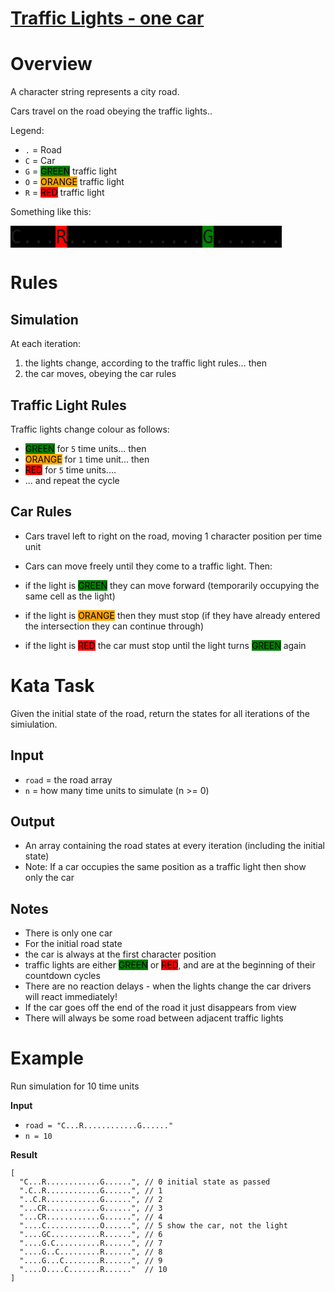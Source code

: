 # [Traffic Lights - one car](https://www.codewars.com/kata/traffic-lights-one-car "https://www.codewars.com/kata/5d0ae91acac0a50232e8a547")

# Overview

A character string represents a city road.

Cars travel on the road obeying the traffic lights..

Legend:
* `.` = Road
* `C` = Car
* `G` = <span style='color:black;background:green'>GREEN</span> traffic light
* `O` = <span style='color:black;background:orange'>ORANGE</span> traffic light
* `R` = <span style='color:black;background:red'>RED</span> traffic light

Something like this:

<span style='font-family:monospace;font-size:30px;background:black;'>
C...<span style='background:red;'>R</span>............<span style='background:green;'>G</span>......
</span><p/>

# Rules

## Simulation

At each iteration:

1. the lights change, according to the traffic light rules... then
2. the car moves, obeying the car rules


## Traffic Light Rules

Traffic lights change colour as follows:
* <span style='color:black;background:green'>GREEN</span> for `5` time units... then 
* <span style='color:black;background:orange'>ORANGE</span> for `1` time unit... then
* <span style='color:black;background:red'>RED</span> for `5` time units....
* ... and repeat the cycle

## Car Rules

* Cars travel left to right on the road, moving 1 character position per time unit


* Cars can move freely until they come to a traffic light. Then:
 * if the light is <span style='color:black;background:green'>GREEN</span> they can move forward (temporarily occupying the same cell as the light)
 * if the light is <span style='color:black;background:orange'>ORANGE</span> then they must stop (if they have already entered the intersection they can continue through)
 * if the light is <span style='color:black;background:red'>RED</span> the car must stop until the light turns <span style='color:black;background:green'>GREEN</span> again

# Kata Task

Given the initial state of the road, return the states for all iterations of the simiulation.

## Input

* `road` = the road array
* `n` = how many time units to simulate (n >= 0)

## Output

* An array containing the road states at every iteration (including the initial state)
 * Note: If a car occupies the same position as a traffic light then show only the car

## Notes

* There is only one car
* For the initial road state
 * the car is always at the first character position
 * traffic lights are either <span style='color:black;background:green'>GREEN</span> or <span style='color:black;background:red'>RED</span>, and are at the beginning of their countdown cycles
* There are no reaction delays - when the lights change the car drivers will react immediately!
* If the car goes off the end of the road it just disappears from view
* There will always be some road between adjacent traffic lights

# Example

Run simulation for 10 time units

**Input**
* `road = "C...R............G......"`
* `n = 10`

**Result**
```
[
  "C...R............G......", // 0 initial state as passed
  ".C..R............G......", // 1
  "..C.R............G......", // 2
  "...CR............G......", // 3
  "...CR............G......", // 4
  "....C............O......", // 5 show the car, not the light
  "....GC...........R......", // 6
  "....G.C..........R......", // 7
  "....G..C.........R......", // 8
  "....G...C........R......", // 9
  "....O....C.......R......"  // 10
]
```